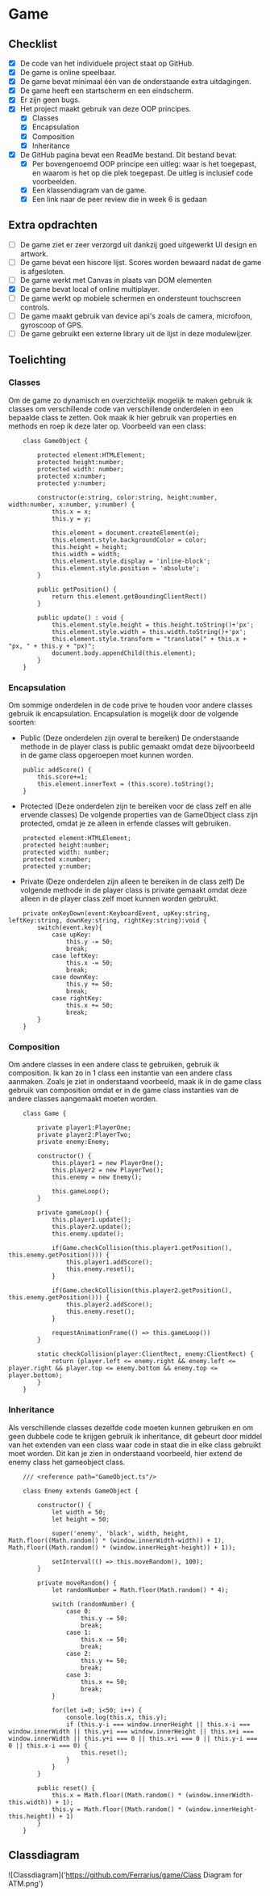 # Game
## Checklist
- [x] De code van het individuele project staat op GitHub.
- [x] De game is online speelbaar.
- [x] De game bevat minimaal één van de onderstaande extra uitdagingen.
- [x] De game heeft een startscherm en een eindscherm.
- [x] Er zijn geen bugs.
- [x] Het project maakt gebruik van deze OOP principes.
    - [x] Classes
    - [x] Encapsulation
    - [x] Composition
    - [x] Inheritance
- [x] De GitHub pagina bevat een ReadMe bestand. Dit bestand bevat:
    - [x] Per bovengenoemd OOP principe een uitleg: waar is het toegepast, en waarom is het
        op die plek toegepast. De uitleg is inclusief code voorbeelden.
    - [x] Een klassendiagram van de game.
    - [x] Een link naar de peer review die in week 6 is gedaan
## Extra opdrachten
- [ ] De game ziet er zeer verzorgd uit dankzij goed uitgewerkt UI design en artwork.
- [ ] De game bevat een hiscore lijst. Scores worden bewaard nadat de game is afgesloten.
- [ ] De game werkt met Canvas in plaats van DOM elementen
- [x] De game bevat local of online multiplayer.
- [ ] De game werkt op mobiele schermen en ondersteunt touchscreen controls.
- [ ] De game maakt gebruik van device api's zoals de camera, microfoon, gyroscoop of GPS.
- [ ] De game gebruikt een externe library uit de lijst in deze modulewijzer.
## Toelichting
### Classes
Om de game zo dynamisch en overzichtelijk mogelijk te maken gebruik ik classes om verschillende code van verschillende onderdelen in een bepaalde class te zetten. Ook maak ik hier gebruik van properties en methods en roep ik deze later op.
Voorbeeld van een class:
```
    class GameObject {

        protected element:HTMLElement;
        protected height:number;
        protected width: number;
        protected x:number;
        protected y:number;

        constructor(e:string, color:string, height:number, width:number, x:number, y:number) {
            this.x = x;
            this.y = y;

            this.element = document.createElement(e);
            this.element.style.backgroundColor = color;
            this.height = height;
            this.width = width;
            this.element.style.display = 'inline-block';
            this.element.style.position = 'absolute';
        }

        public getPosition() {
            return this.element.getBoundingClientRect()
        }

        public update() : void {
            this.element.style.height = this.height.toString()+'px';
            this.element.style.width = this.width.toString()+'px';
            this.element.style.transform = "translate(" + this.x + "px, " + this.y + "px)";
            document.body.appendChild(this.element);
        }
    }
```
### Encapsulation
Om sommige onderdelen in de code prive te houden voor andere classes gebruik ik encapsulation. Encapsulation is mogelijk door de volgende soorten:
- Public (Deze onderdelen zijn overal te bereiken)
De onderstaande methode in de player class is public gemaakt omdat deze bijvoorbeeld in de game class opgeroepen moet kunnen worden.
```
    public addScore() {
        this.score+=1;
        this.element.innerText = (this.score).toString();
    }
```
- Protected (Deze onderdelen zijn te bereiken voor de class zelf en alle ervende classes)
De volgende properties van de GameObject class zijn protected, omdat je ze alleen in erfende classes wilt gebruiken.
```
    protected element:HTMLElement;
    protected height:number;
    protected width: number;
    protected x:number;
    protected y:number;
```
- Private (Deze onderdelen zijn alleen te bereiken in de class zelf)
De volgende methode in de player class is private gemaakt omdat deze alleen in de player class zelf moet kunnen worden gebruikt.
```
    private onKeyDown(event:KeyboardEvent, upKey:string, leftKey:string, downKey:string, rightKey:string):void {
        switch(event.key){
            case upKey:
                this.y -= 50;
                break;
            case leftKey:
                this.x -= 50;
                break;
            case downKey:
                this.y += 50;
                break;
            case rightKey:
                this.x += 50;
                break;
        }
    }
```
### Composition
Om andere classes in een andere class te gebruiken, gebruik ik composition. Ik kan zo in 1 class een instantie van een andere class aanmaken. Zoals je ziet in onderstaand voorbeeld, maak ik in de game class gebruik van composition omdat er in de game class instanties van de andere classes aangemaakt moeten worden.
```
    class Game {

        private player1:PlayerOne;
        private player2:PlayerTwo;
        private enemy:Enemy;

        constructor() {
            this.player1 = new PlayerOne();
            this.player2 = new PlayerTwo();
            this.enemy = new Enemy();

            this.gameLoop();
        }

        private gameLoop() {
            this.player1.update();
            this.player2.update();
            this.enemy.update();

            if(Game.checkCollision(this.player1.getPosition(), this.enemy.getPosition())) {
                this.player1.addScore();
                this.enemy.reset();
            }

            if(Game.checkCollision(this.player2.getPosition(), this.enemy.getPosition())) {
                this.player2.addScore();
                this.enemy.reset();
            }

            requestAnimationFrame(() => this.gameLoop())
        }

        static checkCollision(player:ClientRect, enemy:ClientRect) {
            return (player.left <= enemy.right && enemy.left <= player.right && player.top <= enemy.bottom && enemy.top <= player.bottom);
        }
    }
```
### Inheritance
Als verschillende classes dezelfde code moeten kunnen gebruiken en om geen dubbele code te krijgen gebruik ik inheritance, dit gebeurt door middel van het extenden van een class waar code in staat die in elke class gebruikt moet worden. Dit kan je zien in onderstaand voorbeeld, hier extend de enemy class het gameobject class.
```
    /// <reference path="GameObject.ts"/>

    class Enemy extends GameObject {

        constructor() {
            let width = 50;
            let height = 50;

            super('enemy', 'black', width, height, Math.floor((Math.random() * (window.innerWidth-width)) + 1),     Math.floor((Math.random() * (window.innerHeight-height)) + 1));

            setInterval(() => this.moveRandom(), 100);
        }

        private moveRandom() {
            let randomNumber = Math.floor(Math.random() * 4);

            switch (randomNumber) {
                case 0:
                    this.y -= 50;
                    break;
                case 1:
                    this.x -= 50;
                    break;
                case 2:
                    this.y += 50;
                    break;
                case 3:
                    this.x += 50;
                    break;
            }

            for(let i=0; i<50; i++) {
                console.log(this.x, this.y);
                if (this.y-i === window.innerHeight || this.x-i === window.innerWidth || this.y+i === window.innerHeight || this.x+i === window.innerWidth || this.y+i === 0 || this.x+i === 0 || this.y-i === 0 || this.x-i === 0) {
                    this.reset();
                }
            }
        }

        public reset() {
            this.x = Math.floor((Math.random() * (window.innerWidth-this.width)) + 1);
            this.y = Math.floor((Math.random() * (window.innerHeight-this.height)) + 1)
        }
    }
```
## Classdiagram
![Classdiagram]('https://github.com/Ferrarius/game/Class Diagram for ATM.png')
